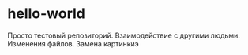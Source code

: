 # hello-world
Просто тестовый репозиторий.
Взаимодействие с другими людьми.
Изменения файлов.
Замена картинкиэ
